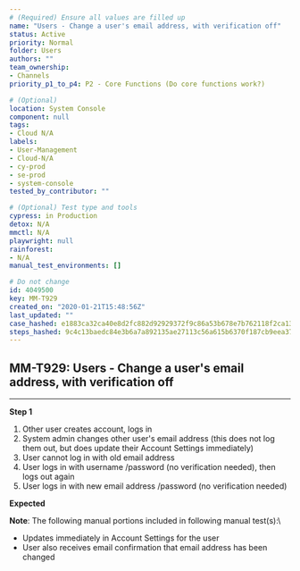```yaml
---
# (Required) Ensure all values are filled up
name: "Users - Change a user's email address, with verification off"
status: Active
priority: Normal
folder: Users
authors: ""
team_ownership: 
- Channels
priority_p1_to_p4: P2 - Core Functions (Do core functions work?)

# (Optional)
location: System Console
component: null
tags: 
- Cloud N/A
labels: 
- User-Management
- Cloud-N/A
- cy-prod
- se-prod
- system-console
tested_by_contributor: ""

# (Optional) Test type and tools
cypress: in Production
detox: N/A
mmctl: N/A
playwright: null
rainforest: 
- N/A
manual_test_environments: []

# Do not change
id: 4049500
key: MM-T929
created_on: "2020-01-21T15:48:56Z"
last_updated: ""
case_hashed: e1883ca32ca40e8d2fc882d92929372f9c86a53b678e7b762118f2ca1360afc106972ec0d1a37178e272dc93fafc01f9
steps_hashed: 9c4c13baedc84e3b6a7a892135ae27113c56a615b6370f187cb9eea37d209339267c5780cad04d492a30a2c73b190421
---
```


<!-- (Auto-generated) Based on frontmatter's "key" and "name" -->

## MM-T929: Users - Change a user's email address, with verification off

---

**Step 1**

1. Other user creates account, logs in
2. System admin changes other user's email address (this does not log them out, but does update their Account Settings immediately)
3. User cannot log in with old email address
4. User logs in with username /password (no verification needed), then logs out again
5. User logs in with new email address /password (no verification needed)

**Expected**

**Note**: The following manual portions included in following manual test(s):\\

- Updates immediately in Account Settings for the user
- User also receives email confirmation that email address has been changed
